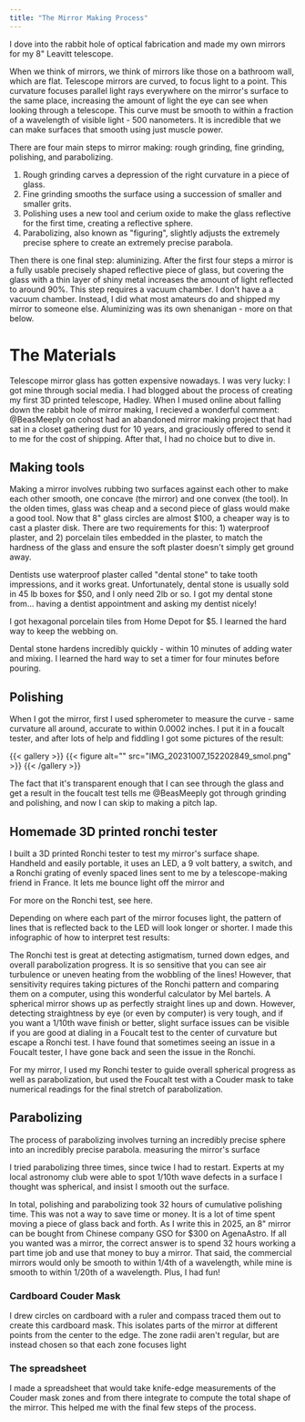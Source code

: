 ```yaml
---
title: "The Mirror Making Process"
---
```


I dove into the rabbit hole of optical fabrication and made my own mirrors for my 8" Leavitt telescope.

When we think of mirrors, we think of mirrors like those on a bathroom wall, which are flat. Telescope mirrors are curved, to focus light to a point. This curvature focuses parallel light rays everywhere on the mirror's surface to the same place, increasing the amount of light the eye can see when looking through a telescope. This curve must be smooth to within a fraction of a wavelength of visible light - 500 nanometers. It is incredible that we can make surfaces that smooth using just muscle power. 

There are four main steps to mirror making: rough grinding, fine grinding, polishing, and parabolizing. 

1. Rough grinding carves a depression of the right curvature in a piece of glass. 
2. Fine grinding smooths the surface using a succession of smaller and smaller grits.
3. Polishing uses a new tool and cerium oxide to make the glass reflective for the first time, creating a reflective sphere.
4. Parabolizing, also known as "figuring", slightly adjusts the extremely precise sphere to create an extremely precise parabola.

Then there is one final step: aluminizing. After the first four steps a mirror is a fully usable precisely shaped reflective piece of glass, but covering the glass with a thin layer of shiny metal increases the amount of light reflected to around 90%. This step requires a vacuum chamber. I don't have a a vacuum chamber. Instead, I did what most amateurs do and shipped my mirror to someone else. Aluminizing was its own shenanigan - more on that below. 

# The Materials

Telescope mirror glass has gotten expensive nowadays. I was very lucky: I got mine through social media. I had blogged about the process of creating my first 3D printed telescope, Hadley. When I mused online about falling down the rabbit hole of mirror making, I recieved a wonderful comment: @BeasMeeply on cohost had an abandoned mirror making project that had sat in a closet gathering dust for 10 years, and graciously offered to send it to me for the cost of shipping. After that, I had no choice but to dive in.

## Making tools

Making a mirror involves rubbing two surfaces against each other to make each other smooth, one concave (the mirror) and one convex (the tool). In the olden times, glass was cheap and a second piece of glass would make a good tool. Now that 8" glass circles are almost $100, a cheaper way is to cast a plaster disk. There are two requirements for this: 1) waterproof plaster, and 2) porcelain tiles embedded in the plaster, to match the hardness of the glass and ensure the soft plaster doesn't simply get ground away.

Dentists use waterproof plaster called "dental stone" to take tooth impressions, and it works great. Unfortunately, dental stone is usually sold in 45 lb boxes for $50, and I only need 2lb or so. I got my dental stone from... having a dentist appointment and asking my dentist nicely!

I got hexagonal porcelain tiles from Home Depot for $5. I learned the hard way to keep the webbing on.

Dental stone hardens incredibly quickly - within 10 minutes of adding water and mixing. I learned the hard way to set a timer for four minutes before pouring.

## Polishing
When I got the mirror, first I used spherometer to measure the curve - same curvature all around, accurate to within 0.0002 inches. I put it in a foucalt tester, and after lots of help and fiddling I got some pictures of the result:

{{< gallery >}}
{{< figure alt="" src="IMG_20231007_152202849_smol.png" >}}
{{< /gallery >}}

 The fact that it's transparent enough that I can see through the glass and get a result in the foucalt test tells me @BeasMeeply got through grinding and polishing, and now I can skip to making a pitch lap.

## Homemade 3D printed ronchi tester

I built a 3D printed Ronchi tester to test my mirror's surface shape. Handheld and easily portable, it uses an LED, a 9 volt battery, a switch, and a Ronchi grating of evenly spaced lines sent to me by a telescope-making friend in France. It lets me bounce light off the mirror and 

For more on the Ronchi test, see here. 

Depending on where each part of the mirror focuses light, the pattern of lines that is reflected back to the LED will look longer or shorter. I made this infographic of how to interpret test results:

The Ronchi test is great at detecting astigmatism, turned down edges, and overall parabolization progress. It is so sensitive that you can see air turbulence or uneven heating from the wobbling of the lines! However, that sensitivity requires taking pictures of the Ronchi pattern and comparing them on a computer, using this wonderful calculator by Mel bartels. A spherical mirror shows up as perfectly straight lines up and down. However, detecting straightness by eye (or even by computer) is very tough, and if you want a 1/10th wave finish or better, slight surface issues can be visible if you are good at dialing in a Foucalt test to the center of curvature but escape a Ronchi test. I have found that sometimes seeing an issue in a Foucalt tester, I have gone back and seen the issue in the Ronchi. 

For my mirror, I used my Ronchi tester to guide overall spherical progress as well as parabolization, but used the Foucalt test with a Couder mask to take numerical readings for the final stretch of parabolization.

## Parabolizing

The process of parabolizing involves turning an incredibly precise sphere into an incredibly precise parabola. measuring the mirror's surface 

I tried parabolizing three times, since twice I had to restart. Experts at my local astronomy club were able to spot 1/10th wave defects in a surface I thought was spherical, and insist I smooth out the surface.

In total, polishing and parabolizing took 32 hours of cumulative polishing time. This was not a way to save time or money. It is a lot of time spent moving a piece of glass back and forth. As I write this in 2025, an 8" mirror can be bought from Chinese company GSO for $300 on AgenaAstro. If all you wanted was a mirror, the correct answer is to spend 32 hours working a part time job and use that money to buy a mirror. That said, the commercial mirrors would only be smooth to within 1/4th of a wavelength, while mine is smooth to within 1/20th of a wavelength. Plus, I had fun!

### Cardboard Couder Mask

I drew circles on cardboard with a ruler and compass traced them out to create this cardboard mask. This isolates parts of the mirror at different points from the center to the edge. The zone radii aren't regular, but are instead chosen so that each zone focuses light 

### The spreadsheet

I made a spreadsheet that would take knife-edge measurements of the Couder mask zones and from there integrate to compute the total shape of the mirror. This helped me with the final few steps of the process.


